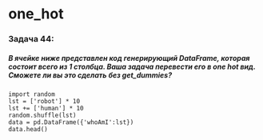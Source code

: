 # one_hot

### **Задача 44:** 

##### *В ячейке ниже представлен код генерирующий DataFrame, которая состоит всего из 1 столбца. Ваша задача перевести его в one hot вид. Сможете ли вы это сделать без get_dummies?*

```
import random
lst = ['robot'] * 10
lst += ['human'] * 10
random.shuffle(lst)
data = pd.DataFrame({'whoAmI':lst})
data.head()
```